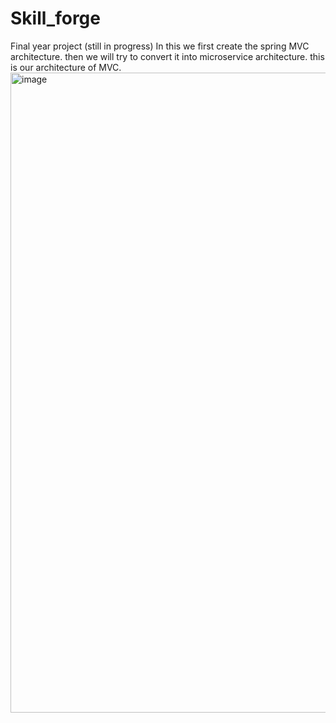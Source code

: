 # Skill_forge
Final year project (still in progress)
In this we first create the spring MVC architecture.
then we will try to convert it into microservice architecture.
this is our architecture of MVC.
<img width="1536" height="1024" alt="image" src="https://github.com/user-attachments/assets/5dd29cc1-921f-4138-9787-64d5a75333e8" />



